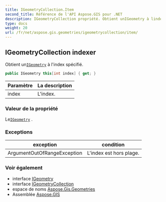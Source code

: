```yaml
---
title: IGeometryCollection.Item
second_title: Référence de l'API Aspose.GIS pour .NET
description: IGeometryCollection propriété. Obtient unIGeometry à lindex spécifié.
type: docs
weight: 20
url: /fr/net/aspose.gis.geometries/igeometrycollection/item/
---
```

## IGeometryCollection indexer

Obtient un[`IGeometry`](../../igeometry/) à l'index spécifié.

```csharp
public IGeometry this[int index] { get; }
```

| Paramètre | La description |
| --- | --- |
| index | L'index. |

### Valeur de la propriété

Le[`IGeometry`](../../igeometry/) .

### Exceptions

| exception | condition |
| --- | --- |
| ArgumentOutOfRangeException | L'index est hors plage. |

### Voir également

* interface [IGeometry](../../igeometry/)
* interface [IGeometryCollection](../)
* espace de noms [Aspose.Gis.Geometries](../../igeometrycollection/)
* Assemblée [Aspose.GIS](../../../)


